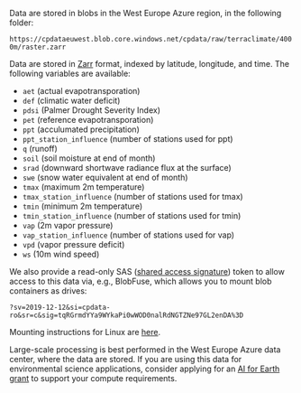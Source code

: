 Data are stored in blobs in the West Europe Azure region, in the following folder:

`https://cpdataeuwest.blob.core.windows.net/cpdata/raw/terraclimate/4000m/raster.zarr`

Data are stored in [Zarr](https://zarr.readthedocs.io/en/stable/) format, indexed by latitude, longitude, and time.  The following variables are available:

* `aet` (actual evapotransporation)
* `def` (climatic water deficit)
* `pdsi` (Palmer Drought Severity Index)
* `pet` (reference evapotransporation)
* `ppt` (acculumated precipitation)
* `ppt_station_influence` (number of stations used for ppt)
* `q` (runoff)
* `soil` (soil moisture at end of month)
* `srad` (downward shortwave radiance flux at the surface)
* `swe` (snow water equivalent at end of month)
* `tmax` (maximum 2m temperature)
* `tmax_station_influence` (number of stations used for tmax)
* `tmin` (minimum 2m temperature)
* `tmin_station_influence` (number of stations used for tmin)
* `vap` (2m vapor pressure)
* `vap_station_influence` (number of stations used for vap)
* `vpd` (vapor pressure deficit)
* `ws` (10m wind speed)

We also provide a read-only SAS (<a href="https://docs.microsoft.com/en-us/azure/storage/common/storage-sas-overview">shared access signature</a>) token to allow access to this data via, e.g., BlobFuse, which allows you to mount blob containers as drives:

`?sv=2019-12-12&si=cpdata-ro&sr=c&sig=tqRGrmdYYa9WYkaPi0wWOD0nalRdNGTZNe97GL2enDA%3D`

Mounting instructions for Linux are [here](https://docs.microsoft.com/en-us/azure/storage/blobs/storage-how-to-mount-container-linux).

Large-scale processing is best performed in the West Europe Azure data center, where the data are stored.  If you are using this data for environmental science applications, consider applying for an [AI for Earth grant](http://aka.ms/ai4egrants) to support your compute requirements.